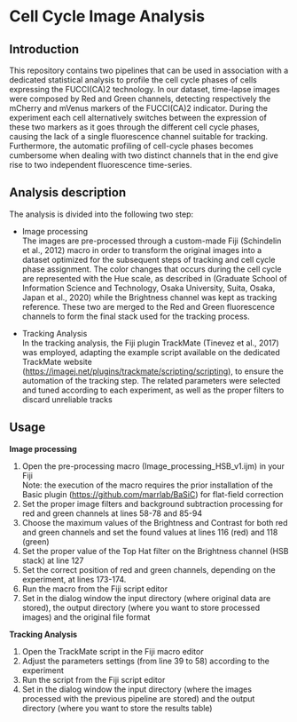 # Cell Cycle Image Analysis

## Introduction

This repository contains two pipelines that can be used in association with a dedicated statistical analysis to profile the cell cycle phases of cells expressing the FUCCI(CA)2 technology. 
In our dataset, time-lapse images were composed by Red and Green channels, detecting respectively the mCherry and mVenus markers of the FUCCI(CA)2 indicator. During the experiment each cell alternatively switches between the expression of these two markers as it goes through the different cell cycle phases, causing the lack of a single fluorescence channel suitable for tracking. Furthermore, the automatic profiling of cell-cycle phases becomes cumbersome when dealing with two distinct channels that in the end give rise to two independent fluorescence time-series.

## Analysis description

The analysis is divided into the following two step:

- Image processing <br>
   The images are pre-processed through a custom-made Fiji (Schindelin et al., 2012) macro in order to transform the original images into a dataset optimized for the subsequent steps of tracking and cell cycle phase assignment. The color changes that occurs during the cell cycle are represented with the Hue scale, as described in (Graduate School of Information Science and Technology, Osaka University, Suita, Osaka, Japan et al., 2020) while the Brightness channel was kept as tracking reference. These two are merged to the Red and Green fluorescence channels to form the final stack used for the tracking process.

- Tracking Analysis <br>
   In the tracking analysis, the Fiji plugin TrackMate (Tinevez et al., 2017) was employed, adapting the example script available on the dedicated TrackMate website (https://imagej.net/plugins/trackmate/scripting/scripting), to ensure the automation of the tracking step. The related parameters were selected and tuned according to each experiment, as well as the proper filters to discard unreliable tracks

## Usage

**Image processing**

1)	Open the pre-processing macro (Image_processing_HSB_v1.ijm) in your Fiji <br>
Note: the execution of the macro requires the prior installation of the Basic plugin (https://github.com/marrlab/BaSiC) for flat-field correction
2)	Set the proper image filters and background subtraction processing for red and green channels at lines 58-78 and 85-94
3)	Choose the maximum values of the Brightness and Contrast for both red and green channels and set the found values at lines 116 (red) and 118 (green)
4)	Set the proper value of the Top Hat filter on the Brightness channel (HSB stack) at line 127
5)	 Set the correct position of red and green channels, depending on the experiment, at lines 173-174.
6)	Run the macro from the Fiji script editor
7)	Set in the dialog window the input directory (where original data are stored), the output directory (where you want to store processed images) and the original file format

**Tracking Analysis**

1)	Open the TrackMate script in the Fiji macro editor
2)	Adjust the parameters settings (from line 39 to 58) according to the experiment
3)	Run the script from the Fiji script editor
4)	Set in the dialog window the input directory (where the images processed with the previous pipeline are stored) and the output directory (where you want to store the results table)

